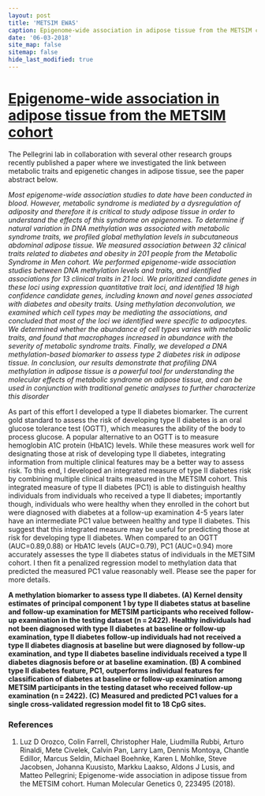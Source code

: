 ```yaml
---
layout: post
title: 'METSIM EWAS'
caption: Epigenome-wide association in adipose tissue from the METSIM cohort
date: '06-03-2018'
site_map: false
sitemap: false
hide_last_modified: true
---
```


# [Epigenome-wide association in adipose tissue from the METSIM cohort](https://academic.oup.com/hmg/article/27/10/1830/4939377)

The Pellegrini lab in collaboration with several other research groups recently published a paper where we investigated the link between metabolic traits and epigenetic changes in adipose tissue, see the paper abstract below. 

*Most epigenome-wide association studies to date have been conducted in blood. However, metabolic syndrome is mediated by a dysregulation of adiposity and therefore it is critical to study adipose tissue in order to understand the effects of this syndrome on epigenomes. To determine if natural variation in DNA methylation was associated with metabolic syndrome traits, we profiled global methylation levels in subcutaneous abdominal adipose tissue. We measured association between 32 clinical traits related to diabetes and obesity in 201 people from the Metabolic Syndrome in Men cohort. We performed epigenome-wide association studies between DNA methylation levels and traits, and identified associations for 13 clinical traits in 21 loci. We prioritized candidate genes in these loci using expression quantitative trait loci, and identified 18 high confidence candidate genes, including known and novel genes associated with diabetes and obesity traits. Using methylation deconvolution, we examined which cell types may be mediating the associations, and concluded that most of the loci we identified were specific to adipocytes. We determined whether the abundance of cell types varies with metabolic traits, and found that macrophages increased in abundance with the severity of metabolic syndrome traits. Finally, we developed a DNA methylation-based biomarker to assess type 2 diabetes risk in adipose tissue. In conclusion, our results demonstrate that profiling DNA methylation in adipose tissue is a powerful tool for understanding the molecular effects of metabolic syndrome on adipose tissue, and can be used in conjunction with traditional genetic analyses to further characterize this disorder*

As part of this effort I developed a type II diabetes biomarker. The current gold standard to assess the risk of developing type II diabetes is an oral glucose tolerance test (OGTT), which measures the ability of the body to process glucose. A popular alternative to an OGTT is to measure hemoglobin A1C protein (HbA1C) levels. While these measures work well for designating those at risk of developing type II diabetes, integrating information from multiple clinical features may be a better way to assess risk. To this end, I developed an integrated measure of type II diabetes risk by combining multiple clinical traits measured in the METSIM cohort.  This integrated measure of type II diabetes (PC1) is able to distinguish healthy individuals from individuals who received a type II diabetes; importantly though, individuals who were healthy when they enrolled in the cohort but were diagnosed with diabetes at a follow-up examination 4-5 years later have an intermediate PC1 value between healthy and type II diabetes. This suggest that this integrated measure may be useful for predicting those at risk for developing type II diabetes. When compared to an OGTT (AUC=0.89,0.88) or HbA1C levels (AUC=0.79), PC1 (AUC=0.94) more accurately assesses the type II diabetes status of individuals in the METSIM cohort. I then fit a penalized regression model to methylation data that predicted the measured PC1 value reasonably well. Please see the paper for more details. 


**A methylation biomarker to assess type II diabetes. (A) Kernel density estimates of principal component 1 by type II diabetes status at baseline and follow-up examination for METSIM participants who received follow-up examination in the testing dataset (n = 2422). Healthy individuals had not been diagnosed with type II diabetes at baseline or follow-up examination, type II diabetes follow-up individuals had not received a type II diabetes diagnosis at baseline but were diagnosed by follow-up examination, and type II diabetes baseline individuals received a type II diabetes diagnosis before or at baseline examination. (B) A combined type II diabetes feature, PC1, outperforms individual features for classification of diabetes at baseline or follow-up examination among METSIM participants in the testing dataset who received follow-up examination (n = 2422). (C) Measured and predicted PC1 values for a single cross-validated regression model fit to 18 CpG sites.**


### References

1.  Luz D Orozco,  Colin Farrell,  Christopher Hale,  Liudmilla Rubbi, Arturo Rinaldi,  Mete Civelek,  Calvin Pan,  Larry Lam,  Dennis Montoya, Chantle Edillor,  Marcus Seldin,  Michael Boehnke,  Karen L Mohlke, Steve Jacobsen,  Johanna Kuusisto,  Markku Laakso,  Aldons J Lusis, and Matteo Pellegrini; Epigenome-wide association in adipose tissue from the METSIM cohort. Human Molecular Genetics 0, 223495 (2018).